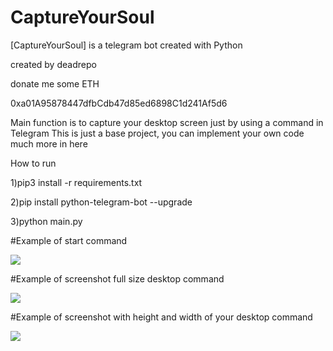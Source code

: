 # CaptureYourSoul

[CaptureYourSoul] is a telegram bot created with Python 

created by deadrepo

donate me some ETH

0xa01A95878447dfbCdb47d85ed6898C1d241Af5d6⠀


Main function is to capture your desktop screen just by using a command in Telegram
This is just a base project, you can implement your own code much more in here

How to run

1)pip3 install -r requirements.txt

2)pip install python-telegram-bot --upgrade

3)python main.py

#Example of start command

![](images/start.JPG)

#Example of screenshot full size desktop command

![](images/screenshot1.JPG)

#Example of screenshot with height and width of your desktop command

![](images/screenshot.JPG)
